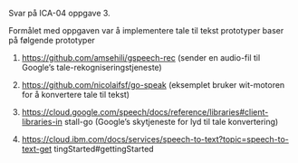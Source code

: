 Svar på ICA-04 oppgave 3.

Formålet med oppgaven var å implementere tale til tekst prototyper baser på følgende prototyper

1) https://github.com/amsehili/gspeech-rec (sender en audio-fil til Google’s
tale-rekogniseringstjeneste)

2) https://github.com/nicolaifsf/go-speak (eksemplet bruker wit-motoren for å
konvertere tale til tekst)

3) https://cloud.google.com/speech/docs/reference/libraries#client-libraries-in
stall-go (Google’s skytjeneste for lyd til tale konvertering)

4) https://cloud.ibm.com/docs/services/speech-to-text?topic=speech-to-text-get
tingStarted#gettingStarted

